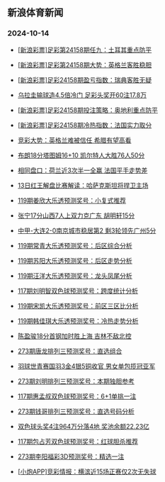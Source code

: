 ## 新浪体育新闻 
### 2024-10-14

+ [[新浪彩票]足彩第24158期任九：土耳其重点防平](https://sports.sina.com.cn/l/2024-10-13/doc-incskfef3409117.shtml)

+ [[新浪彩票]足彩第24158期大势：英格兰客胜稳胆](https://sports.sina.com.cn/l/2024-10-13/doc-incskfei2859691.shtml)

+ [[新浪彩票]足彩24158期盈亏指数：瑞典客胜无疑](https://sports.sina.com.cn/l/2024-10-13/doc-incskfef3409742.shtml)

+ [乌拉圭输球造4.5倍冷门 足彩头奖开60注17.8万](https://sports.sina.com.cn/l/2024-10-13/doc-incskfef3413184.shtml)

+ [[新浪彩票]足彩24158期投注策略：奥地利重点防平](https://sports.sina.com.cn/l/2024-10-13/doc-incskfei2860204.shtml)

+ [[新浪彩票]足彩24158期冷热指数：法国实力取分](https://sports.sina.com.cn/l/2024-10-13/doc-incskmnc3313329.shtml)

+ [竞彩大势：英格兰难被信任 希腊有望高看](https://sports.sina.com.cn/l/2024-10-13/doc-incskfec6630963.shtml)

+ [布朗18分塔图姆16+10 凯尔特人大胜76人50分](https://sports.sina.com.cn/basketball/nba/2024-10-13/doc-incskmnh9539100.shtml)

+ [相同盘口：荷兰近3次半一全赢 法国平手走势差](https://sports.sina.com.cn/l/2024-10-13/doc-incskmnh9529684.shtml)

+ [13日红王解盘比赛解读：哈萨克斯坦将捍卫主场](https://sports.sina.com.cn/l/2024-10-13/doc-incskvzx3085817.shtml)

+ [119期姜欣大乐透预测奖号：小复式推荐](https://sports.sina.com.cn/l/2024-10-13/doc-incskwaa9324197.shtml)

+ [张宁17分山西7人上双力克广东 胡明轩15分](https://sports.sina.com.cn/basketball/cba/2024-10-13/doc-incsmnxr2767458.shtml)

+ [中甲-大连2-0南京城市稳居第2 剩3轮领先广州5分](https://sports.sina.com.cn/china/b/2024-10-13/doc-incsmaiy9219475.shtml)

+ [119期常青大乐透预测奖号：后区综合分析](https://sports.sina.com.cn/l/2024-10-13/doc-incskvzz2546845.shtml)

+ [119期苏阳大乐透预测奖号：后区走势分析](https://sports.sina.com.cn/l/2024-10-13/doc-incskwaa9324616.shtml)

+ [119期汪洋大乐透预测奖号：龙头凤尾分析](https://sports.sina.com.cn/l/2024-10-13/doc-incskvzz2546558.shtml)

+ [117期刘明智双色球预测奖号：跨度统计分析](https://sports.sina.com.cn/l/2024-10-13/doc-incshtax4167968.shtml)

+ [119期宋凯大乐透预测奖号：前区三区比分析](https://sports.sina.com.cn/l/2024-10-13/doc-incskvzx3096872.shtml)

+ [119期韩佳琪大乐透预测奖号：冷热走势分析](https://sports.sina.com.cn/l/2024-10-13/doc-incskvzz2547301.shtml)

+ [陈盈骏18分首钢加时胜上海 吉林不敌北控](https://sports.sina.com.cn/basketball/cba/2024-10-13/doc-incsmnxp5991424.shtml)

+ [273期唐龙排列三预测奖号：直选组合](https://sports.sina.com.cn/l/2024-10-13/doc-incskwaa9321332.shtml)

+ [羽球世青赛国羽3金4银5铜收官 男女单包揽冠亚军](https://sports.sina.com.cn/others/badmin/2024-10-13/doc-incsmhrw9102943.shtml)

+ [273期刘明排列三预测奖号：本期独胆参考](https://sports.sina.com.cn/l/2024-10-13/doc-incskwaa9321691.shtml)

+ [117期惠孟叔双色球预测奖号：6+1单挑一注](https://sports.sina.com.cn/l/2024-10-13/doc-incshtav7390938.shtml)

+ [273期钱哥排列三预测奖号：直选号码分析](https://sports.sina.com.cn/l/2024-10-13/doc-incskvzz2544333.shtml)

+ [双色球头奖4注964万分落4地 奖池余额22.23亿](https://sports.sina.com.cn/l/2024-10-13/doc-incsmnxt2217881.shtml)

+ [117期包占芳双色球预测奖号：红球胆杀推荐](https://sports.sina.com.cn/l/2024-10-13/doc-incshtav7388275.shtml)

+ [273期李阳福彩3D预测奖号：精选一注](https://sports.sina.com.cn/l/2024-10-13/doc-incskvzv6309387.shtml)

+ [[小炮APP]竞彩情报：横滨近15场正赛仅2次无失球](https://sports.sina.com.cn/l/2024-10-13/doc-incshtaz3622220.shtml)

